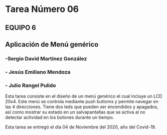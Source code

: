 # Tarea Número 06
## EQUIPO 6
## Aplicación de Menú genérico 
### -Sergio David Martínez González
### - Jesús Emiliano Mendoza
### - Julio Rangel Pulido

Esta tarea consiste en el diseño de un menú genérico el cual incluye un LCD 20x4. Este menú se controla mediante push buttoms y permite navegar en las 4 direcciones. Tiene dos leds que pueden ser encendidos y apagados, así como mostrar su estado en un salvapantallas que se activa al no detectar actividad en los botones durante un tiempo.

Esta tarea se entregó el día 04 de Noviembre del 2020, año del Covid-19.